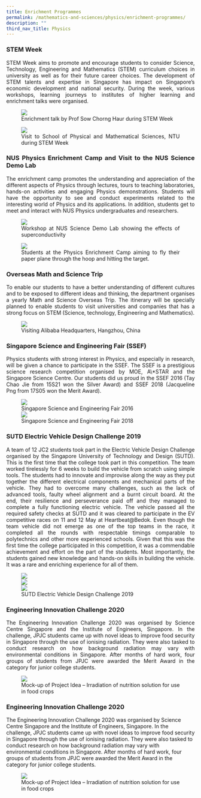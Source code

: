 ```yaml
---
title: Enrichment Programmes
permalink: /mathematics-and-sciences/physics/enrichment-programmes/
description: ""
third_nav_title: Physics
---
```

<h3><strong>STEM Week</strong></h3>
<div align="justify">
<p>
STEM Week aims to&nbsp;promote and encourage students to consider Science, Technology, Engineering and Mathematics (STEM) curriculum choices in university as well as for their future career choices. The development of STEM talents and expertise in Singapore has impact on Singapore’s economic development and national security. During the week, various workshops, learning journeys to institutes of higher learning and enrichment talks were organised.</p>

<figure>
<img src="/images/JPJC%20Experience/Curriculum/Mathematics%20and%20Sciences/Physics/Enrichment%20Programmes/pic1.jpg">
<figcaption>
Enrichment talk by Prof Sow Chorng Haur during STEM Week</figcaption></figure>

<figure>
<img src="/images/JPJC%20Experience/Curriculum/Mathematics%20and%20Sciences/Physics/Enrichment%20Programmes/pic2.jpg">
<figcaption>Visit to School of Physical and Mathematical Sciences, NTU during STEM Week</figcaption></figure>
	
<h3><strong>NUS Physics Enrichment Camp and Visit to the NUS Science Demo Lab</strong></h3>
<p>
The enrichment camp promotes the understanding and appreciation of the different aspects of Physics through lectures, tours to teaching laboratories, hands-on activities and engaging Physics demonstrations. Students will have the opportunity to see and conduct experiments related to the interesting world of Physics and its applications. In addition, students get to meet and interact with NUS Physics undergraduates and researchers.</p>

<figure>
<img src="/images/JPJC%20Experience/Curriculum/Mathematics%20and%20Sciences/Physics/Enrichment%20Programmes/pic3.jpg">
<figcaption>Workshop at NUS Science Demo Lab showing the effects of superconductivity</figcaption></figure>

<figure>
<img src="/images/JPJC%20Experience/Curriculum/Mathematics%20and%20Sciences/Physics/Enrichment%20Programmes/pic4.jpg">
<figcaption>Students at the Physics Enrichment Camp aiming to fly their paper plane through the hoop and hitting the target.</figcaption></figure>

<h3><strong>Overseas Math and Science Trip</strong></h3>
<p>
To enable our students to have a better understanding of different cultures and to be exposed to different ideas and thinking, the department organises a yearly Math and Science Overseas Trip. The itinerary will be specially planned to enable students to visit universities and companies that has a strong focus on STEM (Science, technology, Engineering and Mathematics).</p>

<figure>
<img src="/images/JPJC%20Experience/Curriculum/Mathematics%20and%20Sciences/Physics/Enrichment%20Programmes/pic5.jpg">
<figcaption>Visiting Alibaba Headquarters, Hangzhou, China</figcaption></figure>

<h3><strong>Singapore Science and Engineering Fair (SSEF)</strong></h3>
<p>
Physics students with strong interest in Physics, and especially in research, will be given a chance to participate in the SSEF. The SSEF is a prestigious science research competition organised by MOE, A\*STAR and the Singapore Science Centre.&nbsp;Our students did us proud in the SSEF 2016 (Tay Chao Jie from 15S21 won the Silver Award) and SSEF 2018 (Jacqueline Png&nbsp;from 17S05 won the Merit Award).</p>

<figure>
<img src="/images/JPJC%20Experience/Curriculum/Mathematics%20and%20Sciences/Physics/Enrichment%20Programmes/pic6.jpg">
<figcaption>Singapore Science and Engineering Fair 2016</figcaption>
<img src="/images/JPJC%20Experience/Curriculum/Mathematics%20and%20Sciences/Physics/Enrichment%20Programmes/pic7.jpg">
<figcaption>Singapore Science and Engineering Fair 2018</figcaption></figure>

<h3><strong>SUTD Electric Vehicle Design Challenge 2019</strong></h3>
<p>
A team of 12 JC2 students took part in the Electric Vehicle Design Challenge organised by the Singapore University of Technology and Design (SUTD). This is the first time that the college took part in this competition. The team worked tirelessly for 6 weeks to build the vehicle from scratch using simple tools. The students had to innovate and improvise along the way as they put together the different electrical components and mechanical parts of the vehicle. They had to overcome many challenges, such as the lack of advanced tools, faulty wheel alignment and a burnt circuit board. At the end, their resilience and perseverance paid off and they managed to complete a fully functioning electric vehicle. The vehicle passed all the required safety checks at SUTD and it was cleared to participate in the EV competitive races on 11 and 12 May at Heartbeat@Bedok. Even though the team vehicle did not emerge as one of the top teams in the race, it completed all the rounds with respectable timings comparable to polytechnics and other more experienced schools. Given that this was the first time the college participated in this competition, it was a commendable achievement and effort on the part of the students. Most importantly, the students gained&nbsp;new knowledge and hands-on skills in building the vehicle. It was a rare and enriching experience for all of them.</p>

<figure>
<img src="/images/JPJC%20Experience/Curriculum/Mathematics%20and%20Sciences/Physics/Enrichment%20Programmes/pic8.jpg"><br>
<img src="/images/JPJC%20Experience/Curriculum/Mathematics%20and%20Sciences/Physics/Enrichment%20Programmes/pic9.jpg"><br>
<img src="/images/JPJC%20Experience/Curriculum/Mathematics%20and%20Sciences/Physics/Enrichment%20Programmes/pic10.jpg"><br>
<figcaption>SUTD Electric Vehicle Design Challenge 2019</figcaption></figure>

<h3><strong>Engineering Innovation Challenge 2020</strong></h3>
<p>
The Engineering Innovation Challenge 2020 was organised by Science Centre Singapore and the Institute of Engineers, Singapore. In the challenge, JPJC students came up with novel ideas to improve food security in Singapore through the use of ionising radiation. They were also tasked to conduct research on how background radiation may vary with environmental conditions in Singapore. After months of hard work, four groups of students from JPJC were awarded the Merit Award in the category for junior college students.</p>

<figure>
<img src="/images/JPJC%20Experience/Curriculum/Mathematics%20and%20Sciences/Physics/Enrichment%20Programmes/pic11.jpg">
<figcaption>Mock-up of Project Idea – Irradiation of nutrition solution for use in food crops</figcaption></figure></div>

<h3><strong>Engineering Innovation Challenge 2020</strong></h3>
<p>
The Engineering Innovation Challenge 2020 was organised by Science Centre Singapore and the Institute of Engineers, Singapore. In the challenge, JPJC students came up with novel ideas to improve food security in Singapore through the use of ionising radiation. They were also tasked to conduct research on how background radiation may vary with environmental conditions in Singapore. After months of hard work, four groups of students from JPJC were awarded the Merit Award in the category for junior college students.</p>

<figure>
<img src="/images/JPJC%20Experience/Curriculum/Mathematics%20and%20Sciences/Physics/Enrichment%20Programmes/pic11.jpg">
<figcaption>Mock-up of Project Idea – Irradiation of nutrition solution for use in food crops</figcaption></figure></div>